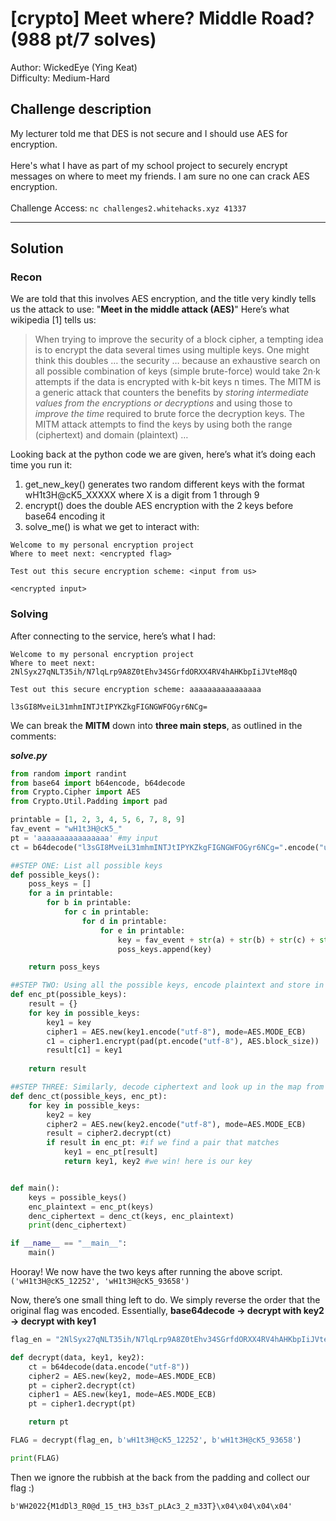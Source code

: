 # [crypto] Meet where? Middle Road? (988 pt/7 solves)
Author: WickedEye (Ying Keat)<br>
Difficulty: Medium-Hard

## Challenge description
My lecturer told me that DES is not secure and I should use AES for encryption.<br><br>Here's what I have as part of my school project to securely encrypt messages on where to meet my friends. I am sure no one can crack AES encryption.<br><br>
Challenge Access: `nc challenges2.whitehacks.xyz 41337`

---
## Solution
### Recon
We are told that this involves AES encryption, and the title very kindly tells us the attack to use: "**Meet in the middle attack (AES)**" Here’s what wikipedia [1] tells us:
> When trying to improve the security of a block cipher, a tempting idea is to encrypt the data several times using multiple keys. One might think this doubles … the security … because an exhaustive search on all possible combination of keys (simple brute-force) would take 2n·k attempts if the data is encrypted with k-bit keys n times. The MITM is a generic attack that counters the benefits by _storing intermediate values from the encryptions or decryptions_ and using those to _improve the time_ required to brute force the decryption keys. The MITM attack attempts to find the keys by using both the range (ciphertext) and domain (plaintext) …

Looking back at the python code we are given, here’s what it’s doing each time you run it:
1. get_new_key() generates two random different keys with the format wH1t3H@cK5_XXXXX where X is a digit from 1 through 9 
2. encrypt() does the double AES encryption with the 2 keys before base64 encoding it
3. solve_me() is what we get to interact with:
```
Welcome to my personal encryption project
Where to meet next: <encrypted flag>

Test out this secure encryption scheme: <input from us>

<encrypted input>
```

### Solving
After connecting to the service, here’s what I had:
```
Welcome to my personal encryption project
Where to meet next: 2NlSyx27qNLT35ih/N7lqLrp9A8Z0tEhv34SGrfdORXX4RV4hAHKbpIiJVteM8qQ

Test out this secure encryption scheme: aaaaaaaaaaaaaaaa

l3sGI8MveiL31mhmINTJtIPYKZkgFIGNGWFOGyr6NCg=
```
We can break the **MITM** down into **three main steps**, as outlined in the comments:

_**solve.py**_
``` python
from random import randint
from base64 import b64encode, b64decode
from Crypto.Cipher import AES
from Crypto.Util.Padding import pad

printable = [1, 2, 3, 4, 5, 6, 7, 8, 9]
fav_event = "wH1t3H@cK5_"
pt = 'aaaaaaaaaaaaaaaa' #my input
ct = b64decode("l3sGI8MveiL31mhmINTJtIPYKZkgFIGNGWFOGyr6NCg=".encode("utf-8")) #my input, encrypted

##STEP ONE: List all possible keys
def possible_keys():
    poss_keys = []
    for a in printable:
        for b in printable:
            for c in printable:
                for d in printable:
                    for e in printable:
                        key = fav_event + str(a) + str(b) + str(c) + str(d) + str(e)
                        poss_keys.append(key)

    return poss_keys

##STEP TWO: Using all the possible keys, encode plaintext and store in map ciphertext -> key1
def enc_pt(possible_keys):
    result = {}
    for key in possible_keys:
        key1 = key
        cipher1 = AES.new(key1.encode("utf-8"), mode=AES.MODE_ECB)
        c1 = cipher1.encrypt(pad(pt.encode("utf-8"), AES.block_size))
        result[c1] = key1
        
    return result

##STEP THREE: Similarly, decode ciphertext and look up in the map from enc_pt
def denc_ct(possible_keys, enc_pt):
    for key in possible_keys:
        key2 = key           
        cipher2 = AES.new(key2.encode("utf-8"), mode=AES.MODE_ECB)
        result = cipher2.decrypt(ct)
        if result in enc_pt: #if we find a pair that matches
            key1 = enc_pt[result] 
            return key1, key2 #we win! here is our key


def main():
    keys = possible_keys()
    enc_plaintext = enc_pt(keys)
    denc_ciphertext = denc_ct(keys, enc_plaintext)
    print(denc_ciphertext)

if __name__ == "__main__":
    main()
```

Hooray! We now have the two keys after running the above script. 
```('wH1t3H@cK5_12252', 'wH1t3H@cK5_93658')```

Now, there’s one small thing left to do. We simply reverse the order that the original flag was encoded. Essentially, **base64decode -> decrypt with key2 -> decrypt with key1** <br>

``` python
flag_en = "2NlSyx27qNLT35ih/N7lqLrp9A8Z0tEhv34SGrfdORXX4RV4hAHKbpIiJVteM8qQ"

def decrypt(data, key1, key2):
    ct = b64decode(data.encode("utf-8"))
    cipher2 = AES.new(key2, mode=AES.MODE_ECB)
    pt = cipher2.decrypt(ct)
    cipher1 = AES.new(key1, mode=AES.MODE_ECB)
    pt = cipher1.decrypt(pt)

    return pt

FLAG = decrypt(flag_en, b'wH1t3H@cK5_12252', b'wH1t3H@cK5_93658')

print(FLAG)
```

Then we ignore the rubbish at the back from the padding and collect our flag :)

```b'WH2022{M1dDl3_R0@d_15_tH3_b3sT_pLAc3_2_m33T}\x04\x04\x04\x04'```

